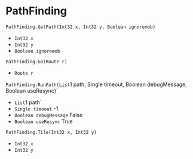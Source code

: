 # PathFinding

`PathFinding.GetPath(Int32 x, Int32 y, Boolean ignoremob)`

- `Int32 x` 
- `Int32 y` 
- `Boolean ignoremob` 

`PathFinding.Go(Route r)`

- `Route r` 

`PathFinding.RunPath(List`1 path, Single timeout, Boolean debugMessage, Boolean useResync)`

- `List`1 path` 
- `Single timeout` -1
- `Boolean debugMessage` False
- `Boolean useResync` True

`PathFinding.Tile(Int32 x, Int32 y)`

- `Int32 x` 
- `Int32 y` 
